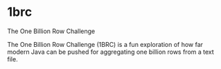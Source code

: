 # 1brc
 The One Billion Row Challenge 

The One Billion Row Challenge (1BRC) is a fun exploration of how far modern Java can be pushed for aggregating one billion rows from a text file.
